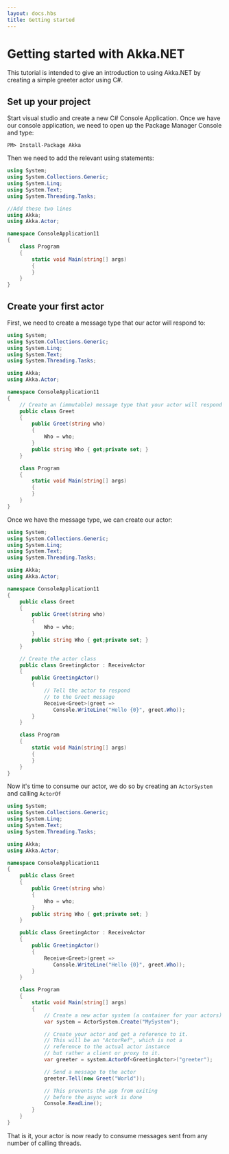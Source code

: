 ```yaml
---
layout: docs.hbs
title: Getting started
---
```

# Getting started with Akka.NET

This tutorial is intended to give an introduction to using Akka.NET by creating a simple greeter actor using C#.

## Set up your project

Start visual studio and create a new C# Console Application.
Once we have our console application, we need to open up the Package Manager Console and type:

```PM
PM> Install-Package Akka
```

Then we need to add the relevant using statements:

```csharp
using System;
using System.Collections.Generic;
using System.Linq;
using System.Text;
using System.Threading.Tasks;

//Add these two lines
using Akka;
using Akka.Actor;

namespace ConsoleApplication11
{
    class Program
    {
        static void Main(string[] args)
        {
        }
    }
}
```

## Create your first actor

First, we need to create a message type that our actor will respond to:

```csharp
using System;
using System.Collections.Generic;
using System.Linq;
using System.Text;
using System.Threading.Tasks;

using Akka;
using Akka.Actor;

namespace ConsoleApplication11
{
    // Create an (immutable) message type that your actor will respond to
    public class Greet
    {
        public Greet(string who)
        {
            Who = who;
        }
        public string Who { get;private set; }
    }

    class Program
    {
        static void Main(string[] args)
        {
        }
    }
}
```

Once we have the message type, we can create our actor:
```csharp
using System;
using System.Collections.Generic;
using System.Linq;
using System.Text;
using System.Threading.Tasks;

using Akka;
using Akka.Actor;

namespace ConsoleApplication11
{
    public class Greet
    {
        public Greet(string who)
        {
            Who = who;
        }
        public string Who { get;private set; }
    }

    // Create the actor class
    public class GreetingActor : ReceiveActor
    {
        public GreetingActor()
        {
            // Tell the actor to respond
            // to the Greet message
            Receive<Greet>(greet =>
               Console.WriteLine("Hello {0}", greet.Who));
        }
    }

    class Program
    {
        static void Main(string[] args)
        {
        }
    }
}
```

Now it's time to consume our actor, we do so by creating an `ActorSystem` and calling `ActorOf`

```csharp
using System;
using System.Collections.Generic;
using System.Linq;
using System.Text;
using System.Threading.Tasks;

using Akka;
using Akka.Actor;

namespace ConsoleApplication11
{
    public class Greet
    {
        public Greet(string who)
        {
            Who = who;
        }
        public string Who { get;private set; }
    }

    public class GreetingActor : ReceiveActor
    {
        public GreetingActor()
        {
            Receive<Greet>(greet =>
               Console.WriteLine("Hello {0}", greet.Who));
        }
    }

    class Program
    {
        static void Main(string[] args)
        {
            // Create a new actor system (a container for your actors)
            var system = ActorSystem.Create("MySystem");

            // Create your actor and get a reference to it.
            // This will be an "ActorRef", which is not a
            // reference to the actual actor instance
            // but rather a client or proxy to it.
            var greeter = system.ActorOf<GreetingActor>("greeter");

            // Send a message to the actor
            greeter.Tell(new Greet("World"));

            // This prevents the app from exiting
            // before the async work is done
            Console.ReadLine();
        }
    }
}
```

That is it, your actor is now ready to consume messages sent from any number of calling threads.
